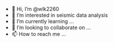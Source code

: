 - 👋 Hi, I’m @wlk2260
- 👀 I’m interested in seismic data analysis
- 🌱 I’m currently learning ...
- 💞️ I’m looking to collaborate on ...
- 📫 How to reach me ...

<!---
wlk2260/wlk2260 is a ✨ special ✨ repository because its `README.md` (this file) appears on your GitHub profile.
You can click the Preview link to take a look at your changes.
--->
